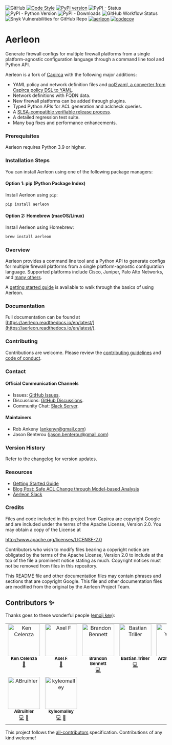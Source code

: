 ![GitHub](https://img.shields.io/github/license/aerleon/aerleon) [![Code Style](https://img.shields.io/badge/code%20style-black-000000.svg)](https://github.com/ambv/black)
[![PyPI version](https://badge.fury.io/py/aerleon.svg)](https://badge.fury.io/py/aerleon) ![PyPI - Status](https://img.shields.io/pypi/status/aerleon) ![PyPI - Python Version](https://img.shields.io/pypi/pyversions/aerleon) ![PyPI - Downloads](https://img.shields.io/pypi/dm/aerleon)
![GitHub Workflow Status](https://img.shields.io/github/actions/workflow/status/aerleon/aerleon/release.yml) ![Snyk Vulnerabilities for GitHub Repo](https://img.shields.io/snyk/vulnerabilities/github/aerleon/aerleon) [![aerleon](https://snyk.io/advisor/python/aerleon/badge.svg)](https://snyk.io/advisor/python/aerleon) [![codecov](https://codecov.io/gh/aerleon/aerleon/branch/main/graph/badge.svg?token=C13SR6GMTD)](https://codecov.io/gh/aerleon/aerleon)

# Aerleon

Generate firewall configs for multiple firewall platforms from a single platform-agnostic configuration language through a command line tool and Python API.

Aerleon is a fork of [Capirca](https://github.com/google/capirca) with the following major additions:
- YAML policy and network definition files and [pol2yaml, a converter from Capirca policy DSL to YAML](https://github.com/aerleon/pol2yaml).
- Network definitions with FQDN data.
- New firewall platforms can be added through plugins.
- Typed Python APIs for ACL generation and aclcheck queries.
- A [SLSA-compatible verifiable release process](https://aerleon.readthedocs.io/en/latest/install/#verifying-installation).
- A detailed regression test suite.
- Many bug fixes and performance enhancements.

### Prerequisites
Aerleon requires Python 3.9 or higher.

### Installation Steps
You can install Aerleon using one of the following package managers:

#### Option 1: pip (Python Package Index)
Install Aerleon using `pip`:
```bash
pip install aerleon
```

#### Option 2: Homebrew (macOS/Linux)
Install Aerleon using Homebrew:
```bash
brew install aerleon
```

### Overview
Aerleon provides a command line tool and a Python API to generate configs for multiple firewall platforms from a single platform-agnostic configuration language. Supported platforms include Cisco, Juniper, Palo Alto Networks, and [many others](https://aerleon.readthedocs.io/en/latest/#core-supported-generators).

A [getting started guide](https://aerleon.readthedocs.io/en/latest/getting_started/) is available to walk through the basics of using Aerleon.

### Documentation
Full documentation can be found at [https://aerleon.readthedocs.io/en/latest/](https://aerleon.readthedocs.io/en/latest/).

### Contributing
Contributions are welcome. Please review the [contributing guidelines](https://aerleon.readthedocs.io/en/latest/contributing/) and [code of conduct](https://github.com/aerleon/aerleon/blob/main/CODE_OF_CONDUCT.md).

### Contact
#### Official Communication Channels
- Issues: [GitHub Issues](https://github.com/aerleon/aerleon/issues).
- Discussions: [GitHub Discussions](https://github.com/aerleon/aerleon/discussions).
- Community Chat: [Slack Server](https://join.slack.com/t/aerleon/shared_invite/zt-1ngckm6oj-cK7yj63A~JgqjixEui2Vhw).

#### Maintainers
- Rob Ankeny ([ankenyr@gmail.com](mailto:ankenyr@gmail.com))
- Jason Benterou ([jason.benterou@gmail.com](mailto:jason.benterou@gmail.com))

### Version History
Refer to the [changelog](https://github.com/aerleon/aerleon/releases) for version updates.

### Resources
- [Getting Started Guide](https://aerleon.readthedocs.io/en/latest/getting_started/)
- [Blog Post: Safe ACL Change through Model-based Analysis](https://tech.ebayinc.com/engineering/safe-acl-change-through-model-based-analysis/)
- [Aerleon Slack](https://join.slack.com/t/aerleon/shared_invite/zt-1ngckm6oj-cK7yj63A~JgqjixEui2Vhw)

### Credits
Files and code included in this project from Capirca are copyright Google and
are included under the terms of the Apache License, Version 2.0. You may obtain
a copy of the License at

  <http://www.apache.org/licenses/LICENSE-2.0>

Contributors who wish to modify files bearing a copyright notice are obligated
by the terms of the Apache License, Version 2.0 to include at the top of the
file a prominent notice stating as much. Copyright notices must not be removed
from files in this repository.

This README file and other documentation files may contain phrases and sections that are copyright Google.
This file and other documentation files are modified from the original by the Aerleon Project Team.
## Contributors ✨

Thanks goes to these wonderful people ([emoji key](https://allcontributors.org/docs/en/emoji-key)):

<!-- ALL-CONTRIBUTORS-LIST:START - Do not remove or modify this section -->
<!-- prettier-ignore-start -->
<!-- markdownlint-disable -->
<table>
  <tbody>
    <tr>
      <td align="center" valign="top" width="14.28%"><a href="https://github.com/itdependsnetworks"><img src="https://avatars.githubusercontent.com/u/9260483?v=4?s=100" width="100px;" alt="Ken Celenza"/><br /><sub><b>Ken Celenza</b></sub></a><br /><a href="https://github.com/aerleon/aerleon/commits?author=itdependsnetworks" title="Documentation">📖</a></td>
      <td align="center" valign="top" width="14.28%"><a href="https://github.com/fischa"><img src="https://avatars.githubusercontent.com/u/11302991?v=4?s=100" width="100px;" alt="Axel F"/><br /><sub><b>Axel F</b></sub></a><br /><a href="https://github.com/aerleon/aerleon/commits?author=fischa" title="Documentation">📖</a></td>
      <td align="center" valign="top" width="14.28%"><a href="https://hachyderm.io/@nemith"><img src="https://avatars.githubusercontent.com/u/349360?v=4?s=100" width="100px;" alt="Brandon Bennett"/><br /><sub><b>Brandon Bennett</b></sub></a><br /><a href="https://github.com/aerleon/aerleon/commits?author=nemith" title="Code">💻</a></td>
      <td align="center" valign="top" width="14.28%"><a href="https://github.com/btriller"><img src="https://avatars.githubusercontent.com/u/851727?v=4?s=100" width="100px;" alt="Bastian Triller"/><br /><sub><b>Bastian Triller</b></sub></a><br /><a href="https://github.com/aerleon/aerleon/commits?author=btriller" title="Code">💻</a></td>
      <td align="center" valign="top" width="14.28%"><a href="https://github.com/XioNoX"><img src="https://avatars.githubusercontent.com/u/688817?v=4?s=100" width="100px;" alt="Arzhel Younsi"/><br /><sub><b>Arzhel Younsi</b></sub></a><br /><a href="https://github.com/aerleon/aerleon/commits?author=XioNoX" title="Code">💻</a></td>
      <td align="center" valign="top" width="14.28%"><a href="https://github.com/ProtonBruno"><img src="https://avatars.githubusercontent.com/u/105855897?v=4?s=100" width="100px;" alt="ProtonBruno"/><br /><sub><b>ProtonBruno</b></sub></a><br /><a href="https://github.com/aerleon/aerleon/commits?author=ProtonBruno" title="Code">💻</a></td>
      <td align="center" valign="top" width="14.28%"><a href="https://github.com/loulecrivain"><img src="https://avatars.githubusercontent.com/u/43913579?v=4?s=100" width="100px;" alt="Lou Lecrivain"/><br /><sub><b>Lou Lecrivain</b></sub></a><br /><a href="https://github.com/aerleon/aerleon/commits?author=loulecrivain" title="Code">💻</a> <a href="https://github.com/aerleon/aerleon/commits?author=loulecrivain" title="Documentation">📖</a></td>
    </tr>
    <tr>
      <td align="center" valign="top" width="14.28%"><a href="https://github.com/ABruihler"><img src="https://avatars.githubusercontent.com/u/6530276?v=4?s=100" width="100px;" alt="ABruihler"/><br /><sub><b>ABruihler</b></sub></a><br /><a href="https://github.com/aerleon/aerleon/commits?author=ABruihler" title="Code">💻</a> <a href="https://github.com/aerleon/aerleon/commits?author=ABruihler" title="Documentation">📖</a></td>
      <td align="center" valign="top" width="14.28%"><a href="https://github.com/kyleomalley"><img src="https://avatars.githubusercontent.com/u/706840?v=4?s=100" width="100px;" alt="kyleomalley"/><br /><sub><b>kyleomalley</b></sub></a><br /><a href="https://github.com/aerleon/aerleon/commits?author=kyleomalley" title="Code">💻</a> <a href="https://github.com/aerleon/aerleon/commits?author=kyleomalley" title="Documentation">📖</a></td>
    </tr>
  </tbody>
</table>

<!-- markdownlint-restore -->
<!-- prettier-ignore-end -->

<!-- ALL-CONTRIBUTORS-LIST:END -->

This project follows the [all-contributors](https://github.com/all-contributors/all-contributors) specification. Contributions of any kind welcome!
